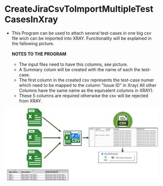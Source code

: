 # CreateJiraCsvToImportMultipleTestCasesInXray


- This Program can be used to attach several test-cases in one big csv file wich can be imported into XRAY. Functionality will be explained in the fallowing picture.<br> 
  <br><b> NOTES TO THE PROGRAM </b><br> <br>
  - The input files need to have this columns, see picture. <br>
  - A Summary colum will be created with the name of each the test-case. <br>
  - The first column in the created csv represents the test-case numer which need to be mapped to the column "Issue ID" in Xray( All other Columns have the same name as the equivalent columns in XRAY).<br>
  - These 5 columns are required otherwise the csv will be rejected from XRAY.<br>


![Program Structure](./img/Program_structur.PNG)

